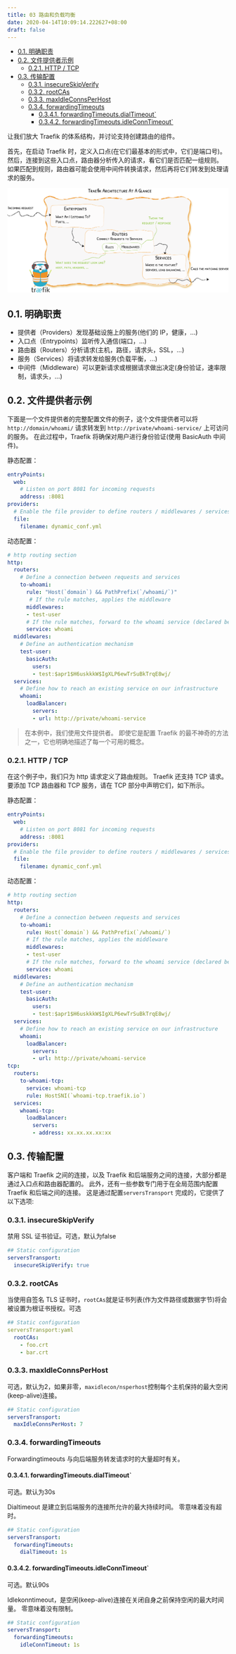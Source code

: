 ```yaml
---
title: 03 路由和负载均衡
date: 2020-04-14T10:09:14.222627+08:00
draft: false
---
```


- [0.1. 明确职责](#01-明确职责)
- [0.2. 文件提供者示例](#02-文件提供者示例)
  - [0.2.1. HTTP / TCP](#021-http--tcp)
- [0.3. 传输配置](#03-传输配置)
  - [0.3.1. insecureSkipVerify](#031-insecureskipverify)
  - [0.3.2. rootCAs](#032-rootcas)
  - [0.3.3. maxIdleConnsPerHost](#033-maxidleconnsperhost)
  - [0.3.4. forwardingTimeouts](#034-forwardingtimeouts)
    - [0.3.4.1. forwardingTimeouts.dialTimeout`](#0341-forwardingtimeoutsdialtimeout)
    - [0.3.4.2. forwardingTimeouts.idleConnTimeout`](#0342-forwardingtimeoutsidleconntimeout)

让我们放大 Traefik 的体系结构，并讨论支持创建路由的组件。

首先，在启动 Traefik 时，定义入口点(在它们最基本的形式中，它们是端口号)。 然后，连接到这些入口点，路由器分析传入的请求，看它们是否匹配一组规则。 如果匹配到规则，路由器可能会使用中间件转换请求，然后再将它们转发到处理请求的服务。

![images](/images/architecture-overview.png)

## 0.1. 明确职责

- 提供者（Providers）发现基础设施上的服务(他们的 IP，健康，...)
- 入口点（Entrypoints）监听传入通信(端口，...)
- 路由器（Routers）分析请求(主机，路径，请求头，SSL，...)
- 服务（Services）将请求转发给服务(负载平衡，...)
- 中间件（Middleware）可以更新请求或根据请求做出决定(身份验证，速率限制，请求头，...)

## 0.2. 文件提供者示例

下面是一个文件提供者的完整配置文件的例子，这个文件提供者可以将 `http://domain/whoami/` 请求转发到 `http://private/whoami-service/` 上可访问的服务。 在此过程中，Traefik 将确保对用户进行身份验证(使用 BasicAuth 中间件)。

静态配置：

```yaml
entryPoints:
  web:
    # Listen on port 8081 for incoming requests
    address: :8081
providers:
  # Enable the file provider to define routers / middlewares / services in a file
  file:
    filename: dynamic_conf.yml
```

动态配置：

```yaml
# http routing section
http:
  routers:
    # Define a connection between requests and services
    to-whoami:
      rule: "Host(`domain`) && PathPrefix(`/whoami/`)"
       # If the rule matches, applies the middleware
      middlewares:
      - test-user
      # If the rule matches, forward to the whoami service (declared below)
      service: whoami
  middlewares:
    # Define an authentication mechanism
    test-user:
      basicAuth:
        users:
        - test:$apr1$H6uskkkW$IgXLP6ewTrSuBkTrqE8wj/
  services:
    # Define how to reach an existing service on our infrastructure
    whoami:
      loadBalancer:
        servers:
        - url: http://private/whoami-service
```

> 在本例中，我们使用文件提供者。 即使它是配置 Traefik 的最不神奇的方法之一，它也明确地描述了每一个可用的概念。

### 0.2.1. HTTP / TCP

在这个例子中，我们只为 http 请求定义了路由规则。 Traefik 还支持 TCP 请求。 要添加 TCP 路由器和 TCP 服务，请在 TCP 部分中声明它们，如下所示。

静态配置：

```yaml
entryPoints:
  web:
    # Listen on port 8081 for incoming requests
    address: :8081
providers:
  # Enable the file provider to define routers / middlewares / services in a file
  file:
    filename: dynamic_conf.yml
```

动态配置：

```yaml
# http routing section
http:
  routers:
    # Define a connection between requests and services
    to-whoami:
      rule: Host(`domain`) && PathPrefix(`/whoami/`)
      # If the rule matches, applies the middleware
      middlewares:
      - test-user
      # If the rule matches, forward to the whoami service (declared below)
      service: whoami
  middlewares:
    # Define an authentication mechanism
    test-user:
      basicAuth:
        users:
        - test:$apr1$H6uskkkW$IgXLP6ewTrSuBkTrqE8wj/
  services:
    # Define how to reach an existing service on our infrastructure
    whoami:
      loadBalancer:
        servers:
        - url: http://private/whoami-service
tcp:
  routers:
    to-whoami-tcp:
      service: whoami-tcp
      rule: HostSNI(`whoami-tcp.traefik.io`)
  services:
    whoami-tcp:
      loadBalancer:
        servers:
        - address: xx.xx.xx.xx:xx
```

## 0.3. 传输配置

客户端和 Traefik 之间的连接，以及 Traefik 和后端服务之间的连接，大部分都是通过入口点和路由器配置的。 此外，还有一些参数专门用于在全局范围内配置 Traefik 和后端之间的连接。 这是通过配置`serversTransport` 完成的，它提供了以下选项:

### 0.3.1. insecureSkipVerify

禁用 SSL 证书验证。可选，默认为false

```yaml
## Static configuration
serversTransport:
  insecureSkipVerify: true
```

### 0.3.2. rootCAs

当使用自签名 TLS 证书时，`rootCAs`就是证书列表(作为文件路径或数据字节)将会被设置为根证书授权。可选

```yaml
## Static configuration
serversTransport:yaml
  rootCAs:
    - foo.crt
    - bar.crt
```

### 0.3.3. maxIdleConnsPerHost

可选，默认为2，如果非零，`maxidlecon/nsperhost`控制每个主机保持的最大空闲(keep-alive)连接。

```yaml
## Static configuration
serversTransport:
  maxIdleConnsPerHost: 7
```

### 0.3.4. forwardingTimeouts

Forwardingtimeouts 与向后端服务转发请求时的大量超时有关。

#### 0.3.4.1. forwardingTimeouts.dialTimeout`

可选。默认为30s

Dialtimeout 是建立到后端服务的连接所允许的最大持续时间。 零意味着没有超时。

```yaml
## Static configuration
serversTransport:
  forwardingTimeouts:
    dialTimeout: 1s
```

#### 0.3.4.2. forwardingTimeouts.idleConnTimeout`

可选。默认90s

Idlekonntimeout，是空闲(keep-alive)连接在关闭自身之前保持空闲的最大时间量。 零意味着没有限制。

```yaml
## Static configuration
serversTransport:
  forwardingTimeouts:
    idleConnTimeout: 1s
```

